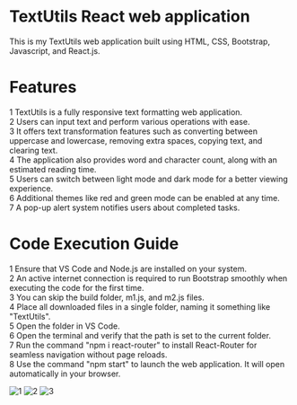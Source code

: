 # TextUtils React web application

This is my TextUtils web application built using HTML, CSS, Bootstrap, Javascript, and React.js.

# Features

1 TextUtils is a fully responsive text formatting web application.</br>
2 Users can input text and perform various operations with ease.</br>
3 It offers text transformation features such as converting between uppercase and lowercase, removing extra spaces, copying text, and clearing text.</br>
4 The application also provides word and character count, along with an estimated reading time.</br>
5 Users can switch between light mode and dark mode for a better viewing experience.</br>
6 Additional themes like red and green mode can be enabled at any time.</br>
7 A pop-up alert system notifies users about completed tasks.</br>

# Code Execution Guide

1 Ensure that VS Code and Node.js are installed on your system.</br>
2 An active internet connection is required to run Bootstrap smoothly when executing the code for the first time.</br>
3 You can skip the build folder, m1.js, and m2.js files.</br>
4 Place all downloaded files in a single folder, naming it something like "TextUtils".</br>
5 Open the folder in VS Code.</br>
6 Open the terminal and verify that the path is set to the current folder.</br>
7 Run the command "npm i react-router" to install React-Router for seamless navigation without page reloads.</br>
8 Use the command "npm start" to launch the web application. It will open automatically in your browser.</br>

![1](https://github.com/user-attachments/assets/dbe0e247-c5f9-4657-993a-a5ce0fc5d72d)
![2](https://github.com/user-attachments/assets/a60e563e-17fd-40a1-a993-abb6e480578d)
![3](https://github.com/user-attachments/assets/d5e7c05c-8221-493b-b8f4-06d216312930)

